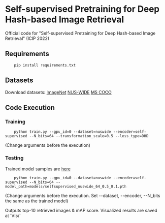 # Self-supervised Pretraining for Deep Hash-based Image Retrieval
Official code for "Self-supervised Pretraining for Deep Hash-based Image Retrieval" (ICIP 2022)


## Requirements
```
    pip install requirements.txt
```

## Datasets
Download datasets: 
[ImageNet](https://drive.google.com/file/d/1X5iZNRM7wZ1eXz-ZCgNCcxpb913UiYNK/view?usp=sharing) 
[NUS-WIDE](https://drive.google.com/file/d/1TAjFKnOEse4xU_ScZOM8NgQLGexebmRn/view?usp=sharing) 
[MS COCO](https://drive.google.com/file/d/1EsRZP3YsLbkbJ9rNXA4x5BFkHVFIGlQP/view?usp=sharing)

## Code Execution
### Training
```
    python train.py --gpu_id=0 --dataset=nuswide --encoder=self-supervised --N_bits=64 --transformation_scale=0.5 --loss_type=DHD
```
(Change arguments before the execution)


### Testing
Trained model samples are [here](https://drive.google.com/drive/folders/1MkMa0cKVSQrQHTkfoKcyiiGyG8cjdpsj?usp=sharing)
```
    python train.py --gpu_id=0 --dataset=nuswide --encoder=self-supervised --N_bits=64 --model_path=models/selfsupervised_nuswide_64_0.5_0.1.pth
```
(Change arguments before the execution. Set --dataset, --encoder, --N_bits the same as the trained model)

Outputs top-10 retrieved images & mAP score.
Visualized results are saved at 'Vis/'

